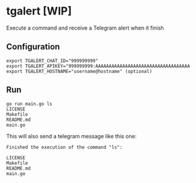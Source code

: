 # tgalert [WIP]

Execute a command and receive a Telegram alert when it finish

## Configuration

```
export TGALERT_CHAT_ID="999999999"
export TGALERT_APIKEY="999999999:AAAAAAAAAAAAAAAAAAAAAAAAAAAAAAAAAAA
export TGALERT_HOSTNAME="username@hostname" (optional)
```

## Run

```
go run main.go ls
LICENSE
Makefile
README.md
main.go
```

This will also send a telegram message like this one:
```
Finished the execution of the command "ls":

LICENSE
Makefile
README.md
main.go
```